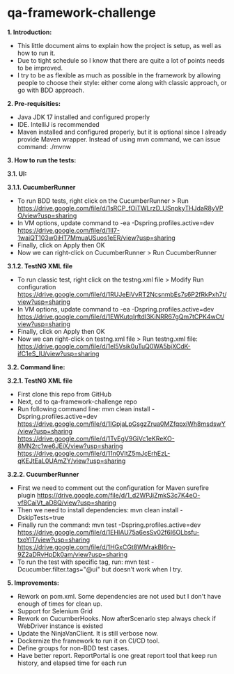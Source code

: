 # qa-framework-challenge
**1. Introduction:**
- This little document aims to explain how the project is setup, as well as how to run it.
- Due to tight schedule so I know that there are quite a lot of points needs to be improved.
- I try to be as flexible as much as possible in the framework by allowing people to choose
their style: either come along with classic approach, or go with BDD approach.

**2. Pre-requisities:**
- Java JDK 17 installed and configured properly
- IDE. IntelliJ is recommended
- Maven installed and configured properly, but it is optional since I already provide
Maven wrapper. Instead of using mvn command, we can issue command: ./mvnw

**3. How to run the tests:**

**3.1. UI:**

**3.1.1. CucumberRunner**
- To run BDD tests, right click on the CucumberRunner > Run
https://drive.google.com/file/d/1sRCP_fOiTWLrzD_USnpkyTHJdaR8yVPO/view?usp=sharing
- In VM options, update command to -ea -Dspring.profiles.active=dev
https://drive.google.com/file/d/1II7-1waiQT103w0iHT7MmuaUSuos1eER/view?usp=sharing
- Finally, click on Apply then OK
- Now we can right-click on CucumberRunner > Run CucumberRunner

**3.1.2. TestNG XML file**

- To run classic test, right click on the testng.xml file > Modify Run configuration
https://drive.google.com/file/d/1RUJeEiVvRT2NcsnmbEs7s6P2fRkPxh7t/view?usp=sharing
- In VM options, update command to -ea -Dspring.profiles.active=dev
https://drive.google.com/file/d/1EWKutqIrftdI3KiNRR67gQm7tCPK4wCt/view?usp=sharing
- Finally, click on Apply then OK
- Now we can right-click on testng.xml file > Run testng.xml file:
https://drive.google.com/file/d/1el5Vsik0uTuQ0WA5bjXCdK-ifC1eS_IU/view?usp=sharing


**3.2. Command line:**

**3.2.1. TestNG XML file**

- First clone this repo from GitHub
- Next, cd to qa-framework-challenge repo
- Run following command line: mvn clean install -Dspring.profiles.active=dev
https://drive.google.com/file/d/1IGpjaLpGsgzZrua0MZfqpxiWh8msdswY/view?usp=sharing
https://drive.google.com/file/d/1TvEgV9GiVc1eKReKO-8MN2rc1we6JEiX/view?usp=sharing
https://drive.google.com/file/d/11n0VItZ5mJcErhEzL-qKEJtEaL0UAmZY/view?usp=sharing

**3.2.2. CucumberRunner**
- First we need to comment out the configuration for Maven surefire plugin
https://drive.google.com/file/d/1_d2WPJjZmkS3c7K4eO-vf8CaiVt_aD8Q/view?usp=sharing
- Then we need to install dependencies: mvn clean install -DskipTests=true
- Finally run the command: mvn test -Dspring.profiles.active=dev
https://drive.google.com/file/d/1EHIAU75a6esSv02f6I6OLbsfu-txoYlT/view?usp=sharing
https://drive.google.com/file/d/1HGxCGt8WMrakBl6rv-9Z2aDRvHpDk0am/view?usp=sharing
- To run the test with specific tag, run: mvn test -Dcucumber.filter.tags="@ui" but
doesn't work when I try.

**5. Improvements:**
- Rework on pom.xml. Some dependencies are not used but I don't have enough of times for clean up.
- Support for Selenium Grid
- Rework on CucumberHooks. Now afterScenario step always check if WebDriver instance is existed
- Update the NinjaVanClient. It is still verbose now.
- Dockernize the framework to run it on CI/CD tool.
- Define groups for non-BDD test cases.
- Have better report. ReportPortal is one great report tool that keep run history, and elapsed time for each run
